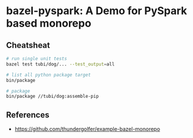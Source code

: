 # bazel-pyspark: A Demo for PySpark based monorepo

## Cheatsheat
``` bash
# run single unit tests
bazel test tubi/dog/... --test_output=all

# list all python package target
bin/package

# package
bin/package //tubi/dog:assemble-pip
```

## References
+ https://github.com/thundergolfer/example-bazel-monorepo
